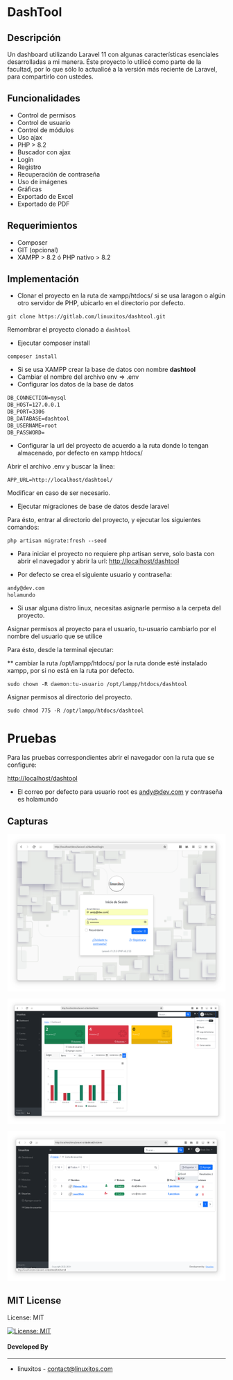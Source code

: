 # DashTool



## Descripción

Un dashboard utilizando Laravel 11 con algunas características esenciales desarrolladas a mi manera. Éste proyecto lo utilicé como parte de la facultad, por lo que sólo lo actualicé a la versión más reciente de Laravel, para compartirlo con ustedes.

## Funcionalidades

- Control de permisos
- Control de usuario
- Control de módulos
- Uso ajax
- PHP > 8.2
- Buscador con ajax
- Login
- Registro
- Recuperación de contraseña
- Uso de imágenes
- Gráficas
- Exportado de Excel
- Exportado de PDF

## Requerimientos

- Composer
- GIT (opcional)
- XAMPP > 8.2 ó PHP nativo > 8.2

## Implementación
- Clonar el proyecto en la ruta de xampp/htdocs/ si se usa laragon o algún otro servidor de PHP, ubicarlo en el directorio por defecto.

```
git clone https://gitlab.com/linuxitos/dashtool.git
```

Remombrar el proyecto clonado a `dashtool` 

- Ejecutar composer install

```
composer install
```

- Si se usa XAMPP crear la base de datos con nombre **dashtool**
- Cambiar el nombre del archivo env => .env
- Configurar los datos de la base de datos

```
DB_CONNECTION=mysql
DB_HOST=127.0.0.1
DB_PORT=3306
DB_DATABASE=dashtool
DB_USERNAME=root
DB_PASSWORD=
```

- Configurar la url del proyecto de acuerdo a la ruta donde lo tengan almacenado, por defecto en xampp htdocs/

Abrir el archivo .env y buscar la línea:

```
APP_URL=http://localhost/dashtool/
```

Modificar en caso de ser necesario.


- Ejecutar migraciones de base de datos desde laravel

Para ésto, entrar al directorio del proyecto, y ejecutar los siguientes comandos:

```
php artisan migrate:fresh --seed
```

- Para iniciar el proyecto no requiere php artisan serve, solo basta con abrir el navegador y abrir la url: <http://localhost/dashtool>

- Por defecto se crea el siguiente usuario y contraseña:

```
andy@dev.com
holamundo
```

- Si usar alguna distro linux, necesitas asignarle permiso a la cerpeta del proyecto.

Asignar permisos al proyecto para el usuario, tu-usuario cambiarlo por el nombre del usuario que se utilice

Para ésto, desde la terminal ejecutar:

** cambiar la ruta /opt/lampp/htdocs/ por la ruta donde esté instalado xampp, por si no está en la ruta por defecto.

```
sudo chown -R daemon:tu-usuario /opt/lampp/htdocs/dashtool
```

Asignar permisos al directorio del proyecto.

```
sudo chmod 775 -R /opt/lampp/htdocs/dashtool
```

# Pruebas
Para las pruebas correspondientes abrir el navegador con la ruta que se configure:

<http://localhost/dashtool>

* El correo por defecto para usuario root es andy@dev.com y contraseña es holamundo

## Capturas

![alt tag](a.png)

![alt tag](b.png)

![alt tag](c.png)

## MIT License

License: MIT

[![License: MIT](https://img.shields.io/badge/License-MIT-yellow.svg)](https://opensource.org/licenses/MIT)

#### Developed By
----------------
 * linuxitos - <contact@linuxitos.com>